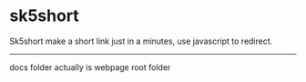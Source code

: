 # sk5short
Sk5short make a short link just in a minutes, use javascript to redirect.

---
docs folder actually is webpage root folder
